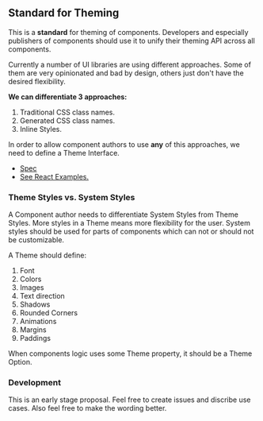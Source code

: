 ## Standard for Theming

This is a __standard__ for theming of components. Developers and especially publishers of components should use it to unify their theming API across all components.

Currently a number of UI libraries are using different approaches. Some of them are very opinionated and bad by design, others just don't have the desired flexibility.

__We can differentiate 3 approaches:__

1. Traditional CSS class names.
1. Generated CSS class names.
1. Inline Styles.

In order to allow component authors to use __any__ of this approaches, we need to define a Theme Interface.

- [Spec](./spec.md)
- [See React Examples.](./react-examples)

### Theme Styles vs. System Styles

A Component author needs to differentiate System Styles from Theme Styles. More styles in a Theme means more flexibility for the user. System styles should be used for parts of components which can not or should not be customizable.

A Theme should define:

1. Font
1. Colors
1. Images
1. Text direction
1. Shadows
1. Rounded Corners
1. Animations
1. Margins
1. Paddings

When components logic uses some Theme property, it should be a Theme Option.

### Development

This is an early stage proposal. Feel free to create issues and discribe use cases. Also feel free to make the wording better.


